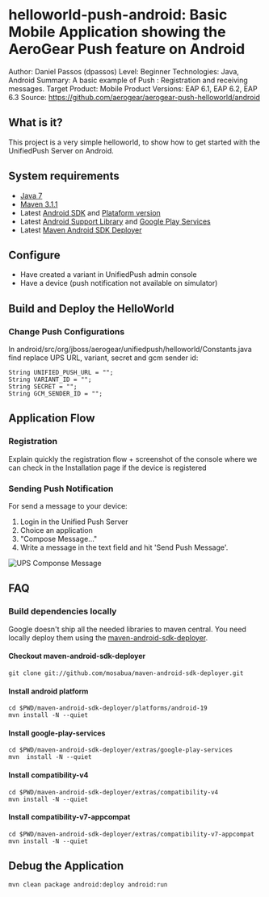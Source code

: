 # helloworld-push-android: Basic Mobile Application showing the AeroGear Push feature on Android

Author: Daniel Passos (dpassos)
Level: Beginner
Technologies: Java, Android
Summary: A basic example of Push : Registration and receiving messages.
Target Product: Mobile
Product Versions: EAP 6.1, EAP 6.2, EAP 6.3
Source: https://github.com/aerogear/aerogear-push-helloworld/android

## What is it?

This project is a very simple helloworld, to show how to get started with the UnifiedPush Server on Android.

## System requirements

* [Java 7](http://www.oracle.com/technetwork/java/javase/downloads/index.html)
* [Maven 3.1.1](http://maven.apache.org)
* Latest [Android SDK](https://developer.android.com/sdk/index.html) and [Plataform version](http://developer.android.com/tools/revisions/platforms.html)
* Latest [Android Support Library](http://developer.android.com/tools/support-library/index.html) and [Google Play Services](http://developer.android.com/google/play-services/index.html)
* Latest [Maven Android SDK Deployer](https://github.com/mosabua/maven-android-sdk-deployer)

## Configure

* Have created a variant in UnifiedPush admin console
* Have a device (push notification not available on simulator)

## Build and Deploy the HelloWorld

### Change Push Configurations

In android/src/org/jboss/aerogear/unifiedpush/helloworld/Constants.java find replace UPS URL, variant, secret and gcm sender id:

```
String UNIFIED_PUSH_URL = "";
String VARIANT_ID = "";
String SECRET = "";
String GCM_SENDER_ID = "";
```

## Application Flow

### Registration

Explain quickly the registration flow + screenshot of the console where we can check in the Installation page if the device is registered

### Sending Push Notification

For send a message to your device:

1. Login in the Unified Push Server
1. Choice an application
1. "Compose Message..."
1. Write a message in the text field and hit 'Send Push Message'.

![UPS Componse Message](https://raw.githubusercontent.com/aerogear/aerogear-push-helloworld/master/cordova/doc/compose-message.png)

## FAQ

### Build dependencies locally

Google doesn't ship all the needed libraries to maven central. You need locally deploy them using the [maven-android-sdk-deployer](https://github.com/mosabua/maven-android-sdk-deployer).

#### Checkout maven-android-sdk-deployer
```
git clone git://github.com/mosabua/maven-android-sdk-deployer.git
```

#### Install android platform
```
cd $PWD/maven-android-sdk-deployer/platforms/android-19
mvn install -N --quiet
```

#### Install google-play-services
```
cd $PWD/maven-android-sdk-deployer/extras/google-play-services
mvn  install -N --quiet
```

#### Install compatibility-v4
```
cd $PWD/maven-android-sdk-deployer/extras/compatibility-v4
mvn install -N --quiet
```

#### Install compatibility-v7-appcompat
```
cd $PWD/maven-android-sdk-deployer/extras/compatibility-v7-appcompat
mvn install -N --quiet
```


## Debug the Application

```
mvn clean package android:deploy android:run
```
